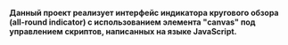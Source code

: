 
**Данный проект реализует интерфейс индикатора кругового обзора (all-round indicator) с использованием элемента "canvas" под управлением скриптов, написанных на языке JavaScript.**
